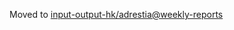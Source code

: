 Moved to [input-output-hk/adrestia@weekly-reports](https://github.com/input-output-hk/adrestia/tree/weekly-reports/2019-11-22)
